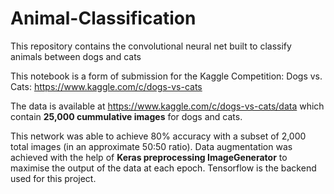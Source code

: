 # Animal-Classification
This repository contains the convolutional neural net built to classify animals between dogs and cats

This notebook is a form of submission for the Kaggle Competition: Dogs vs. Cats: https://www.kaggle.com/c/dogs-vs-cats

The data is available at https://www.kaggle.com/c/dogs-vs-cats/data which contain <b>25,000 cummulative images</b> for dogs and cats.

This network was able to achieve 80% accuracy with a subset of 2,000 total images (in an approximate 50:50 ratio). 
Data augmentation was achieved with the help of <b>Keras preprocessing ImageGenerator</b> to maximise the output of the data at each epoch. Tensorflow is the backend used for this project.

